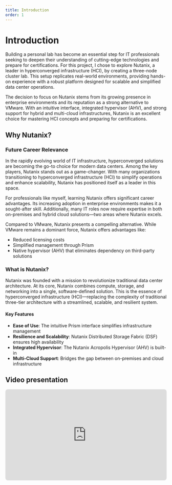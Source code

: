 ```yaml
---
title: Introduction
order: 1
---
```


# Introduction

Building a personal lab has become an essential step for IT professionals seeking to deepen their understanding of cutting-edge technologies and prepare for certifications. For this project, I chose to explore Nutanix, a leader in hyperconverged infrastructure (HCI), by creating a three-node cluster lab. This setup replicates real-world environments, providing hands-on experience with a robust platform designed for scalable and simplified data center operations.

The decision to focus on Nutanix stems from its growing presence in enterprise environments and its reputation as a strong alternative to VMware. With an intuitive interface, integrated hypervisor (AHV), and strong support for hybrid and multi-cloud infrastructures, Nutanix is an excellent choice for mastering HCI concepts and preparing for certifications.

## Why Nutanix?

### Future Career Relevance
In the rapidly evolving world of IT infrastructure, hyperconverged solutions are becoming the go-to choice for modern data centers. Among the key players, Nutanix stands out as a game-changer. With many organizations transitioning to hyperconverged infrastructure (HCI) to simplify operations and enhance scalability, Nutanix has positioned itself as a leader in this space.

For professionals like myself, learning Nutanix offers significant career advantages. Its increasing adoption in enterprise environments makes it a sought-after skill. Additionally, many IT roles now require expertise in both on-premises and hybrid cloud solutions—two areas where Nutanix excels.

Compared to VMware, Nutanix presents a compelling alternative. While VMware remains a dominant force, Nutanix offers advantages like:
- Reduced licensing costs
- Simplified management through Prism
- Native hypervisor (AHV) that eliminates dependency on third-party solutions

### What is Nutanix?
Nutanix was founded with a mission to revolutionize traditional data center architecture. At its core, Nutanix combines compute, storage, and networking into a single, software-defined solution. This is the essence of hyperconverged infrastructure (HCI)—replacing the complexity of traditional three-tier architecture with a streamlined, scalable, and resilient system.

#### Key Features
- **Ease of Use**: The intuitive Prism interface simplifies infrastructure management
- **Resilience and Scalability**: Nutanix Distributed Storage Fabric (DSF) ensures high availability
- **Integrated Hypervisor**: The Nutanix Acropolis Hypervisor (AHV) is built-in
- **Multi-Cloud Support**: Bridges the gap between on-premises and cloud infrastructure


## Video presentation
<div style="position: relative; padding-bottom: 56.25%; height: 0; overflow: hidden; max-width: 100%; border-radius: 8px;">
  <iframe
    style="position: absolute; top: 0; left: 0; width: 100%; height: 100%;"
    src="https://www.youtube.com/embed/W4vFytnQBbs"
    title="Nutanix Presentation"
    frameborder="0"
    allow="accelerometer; autoplay; clipboard-write; encrypted-media; gyroscope; picture-in-picture"
    allowfullscreen>
  </iframe>
</div>

